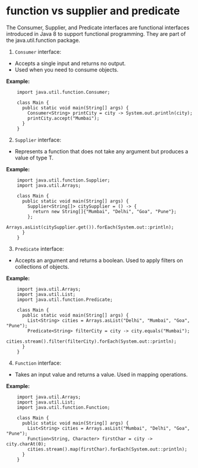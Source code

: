 # function vs supplier and predicate

 The Consumer, Supplier, and Predicate interfaces are functional interfaces introduced in Java 8 to support functional programming.
 They are part of the java.util.function package.

 1. `Consumer` interface:
 
 * Accepts a single input and returns no output.
 * Used when you need to consume objects.
 
 **Example:**
 
		import java.util.function.Consumer;
	
		class Main {
		  public static void main(String[] args) {
			Consumer<String> printCity = city -> System.out.println(city);
			printCity.accept("Mumbai");
		  }
		}
	
 2. `Supplier` interface:
 
 * Represents a function that does not take any argument but produces a value of type T.
 
 **Example:**
 
		import java.util.function.Supplier;
		import java.util.Arrays;
	
		class Main {
		  public static void main(String[] args) {
			Supplier<String[]> citySupplier = () -> {
			  return new String[]{"Mumbai", "Delhi", "Goa", "Pune"};
			};
			Arrays.asList(citySupplier.get()).forEach(System.out::println);
		  }
		}
	
 3. `Predicate` interface:
 
 * Accepts an argument and returns a boolean. Used to apply filters on collections of objects.
 
 **Example:**
 
		import java.util.Arrays;
		import java.util.List;
		import java.util.function.Predicate;
	
		class Main {
		  public static void main(String[] args) {
			List<String> cities = Arrays.asList("Delhi", "Mumbai", "Goa", "Pune");
			Predicate<String> filterCity = city -> city.equals("Mumbai");
			cities.stream().filter(filterCity).forEach(System.out::println);
		  }
		}
	
 4. `Function` interface:
 
 * Takes an input value and returns a value. Used in mapping operations.
 
 **Example:**
 
		import java.util.Arrays;
		import java.util.List;
		import java.util.function.Function;
	
		class Main {
		  public static void main(String[] args) {
			List<String> cities = Arrays.asList("Mumbai", "Delhi", "Goa", "Pune");
			Function<String, Character> firstChar = city -> city.charAt(0);
			cities.stream().map(firstChar).forEach(System.out::println);
		  }
		}
